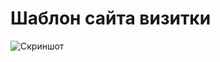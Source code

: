 ﻿# Шаблон сайта визитки

![Скриншот]([https://github.com/chernyaevsa/bcs_template/blob/main/_docs/screen.png?raw=true](https://sun9-68.userapi.com/impg/DrDXY6obQQo4E6NztDClV5NGmln2IyhxUuOXew/Jo3-Ei6L45Y.jpg?size=1145x887&quality=96&sign=935eae51a554d20ae534e8e8ced27ac8&type=album))
